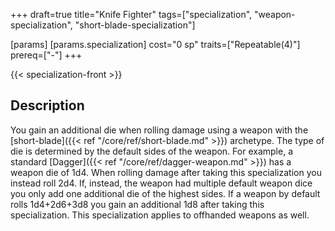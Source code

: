 +++
draft=true
title="Knife Fighter"
tags=["specialization", "weapon-specialization", "short-blade-specialization"]

[params]
  [params.specialization]
    cost="0 sp"
    traits=["Repeatable(4)"]
    prereq=["-"]
+++

{{< specialization-front >}}

## Description

You gain an additional die when rolling damage using a weapon 
            with the [short-blade]({{< ref "/core/ref/short-blade.md" >}}) 
            archetype. The type of die is determined by the default sides of 
            the weapon. For example, a standard 
            [Dagger]({{< ref "/core/ref/dagger-weapon.md" >}}) has a weapon die 
            of 1d4. When rolling damage after taking this specialization you 
            instead roll 2d4. If, instead, the weapon had multiple default 
            weapon dice you only add one additional die of the highest sides.
            If a weapon by default rolls 1d4+2d6+3d8 you gain an additional 1d8
            after taking this specialization. This specialization applies to 
            offhanded weapons as well.

